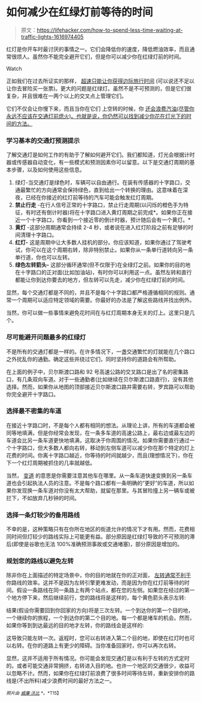 # 如何减少在红绿灯前等待的时间

> 原文：<https://lifehacker.com/how-to-spend-less-time-waiting-at-traffic-lights-1616974405>

红灯是你开车时最讨厌的事情之一。它们会降低你的速度，降低燃油效率，而且通常很烦人。虽然你不能完全避开它们，但是你可以减少你在红绿灯前的时间。

Watch

正如我们在过去所证实的那样， [超速只能让你获得边际旅行时间](https://lifehacker.com/does-speeding-really-get-you-there-any-faster-1556767685) (可以说还不足以让你去冒险买一张票)。更大的问题是红绿灯。虽然不是不可预测的，但是它们很复杂，并且很难在一两个以上的交叉点上管理它们。

它们不仅会让你慢下来，而且当你在它们 上空转的时候，你 [还会浪费汽油(尽管你永远不应该在交通灯前熄火)。也就是说，你仍然可以找到减少你花在灯光下的时间的方法。](https://lifehacker.com/if-your-car-will-be-idling-for-more-than-10-seconds-ju-1609109060)

### **学习基本的交通灯预测提示**

了解交通灯是如何工作的有助于了解如何避开它们。我们都知道，灯光会根据计时器或传感器自动变化，有一些模式和预测因素你可以留意。以下是交通灯周期的基本步骤，以及如何使用这些信息。

1.  绿灯-当交通灯是绿色时，车辆可以自由通行。在装有传感器的十字路口，交通最繁忙的方向通常会保持绿色，直到给出一个转换的理由。这意味着在深夜，已经在你接近的红灯前等待的汽车可能会触发红灯周期。
2.  **禁止行走** -在行人信号正常的十字路口，禁止行走周期(以闪烁的橙色手为特征，有时还有倒计时器)将在十字路口进入黄灯周期之前完成*。如果你正在接近一个十字路口，你看到一个接近零的倒计时器，预计随后会有一个黄灯。*
3.  **黄灯** -这部分周期通常会持续 2-4 秒，或者说在进入红灯阶段之前有足够的时间清理十字路口。
4.  **红灯-** 这是周期中让大多数人挂机的部分。你应该知道，如果你通过了驾驶考试，你可以在这个周期右转，除非特别禁止。如果你从一条单行道转向另一条单行道，你也可以左转。
5.  **绿色左转箭头-** 这部分循环通常(但不仅限于)在全绿灯之前。如果你的目的地在十字路口的正对面(比如加油站)，有时你可以利用这一点。虽然左转和直行都能让你到达你要去的地方，但左转可以先走，减少你在红绿灯前的时间。

显然，每个交通灯都是不同的，并且不是每个十字路口都严格遵循相同的规则。通常一个周期可以适应特定领域的需要。你最好的办法是了解这些路线并找出例外。

当然，你可以做一些事情来避免花时间在与红灯周期本身无关的灯上。这里只是几个。

### **尽可能避开问题最多的红绿灯**

不是所有的交通灯都是一样的。在许多情况下，一盏交通繁忙的灯就能在几个路口之外扰乱你的通勤。确定这些并绕过它们，同时坚持你的道路会有所帮助。

在上面的例子中，贝尔斯渡口路和 92 号高速公路的交叉路口是出了名的密集路口，有几条双向车道。对于一些通勤者(比如继续在贝尔斯渡口路直行)，没有其他选择。然而，如果你从地图的顶部接近贝尔斯渡口路并需要右转，罗宾路可以帮助你完全避开十字路口。

### **选择最不密集的车道**

在接近十字路口时，不是每个人都有相同的想法。从理论上讲，所有的车道都会被同等地填满，但是你经常会发现，在一条多车道的高速公路上，最右边或最左边的车道会比另一条车道更快地填满，这取决于你周围的情况。如果你需要直行通过一个十字路口，但大多数人都向右转，移动到左侧车道可以减少你在那个特定的灯上花费的时间。你离十字路口越近，你等待的时间就越少，而且(理想情况下)，你在下一个红灯周期被抓住的几率就越低。

当然， [变道](https://lifehacker.com/the-right-way-to-merge-lanes-to-avoid-traffic-jams-and-1501148503) 的意思是你需要注意其他车在哪里。从一条车道快速变换到另一条车道也会引起执法人员的注意。不是每个路口都有一条明确的“更好”的车道，所以如果你发现换一条车道对你没有太大帮助，就留在那里。与其冒险撞上另一辆车或被拦下，不如放弃几秒钟的时间。

### **选择一条灯较少的备用路线**

不幸的是，这种策略只有在你所在地区的街道允许的情况下才有用。然而，花费相同时间但灯较少的路线实际上可能更有益。部分原因是红绿灯导致的不可预测的滞后(即使是谷歌也无法 100%准确预测事故或交通堵塞)，部分原因是增加的。

### **规划您的路线以避免左转**

除非你在上面描述的特定场景中，你的目的地就在你的正对面， [左转通常不利于](http://lifehacker.com/save-gas-by-avoiding-left-turns-whenever-possible-475007990) 你路线的效率。这并不是因为左转引擎更难发动，而是因为你在红灯前等待的时间。假设一条路线在同一条路上有两个站点，都在您的左侧。如果您在经过的第一个地方停下来，然后继续前行，您的路线将是这样的，每个黄色箭头表示左转:

结果(假设你需要回到你回家的方向)将是三次左转。一个到达你的第一个目的地，一个继续你的旅程，一个到达你的第二个目的地。每一个都是堵车的机会。然而，如果你等到到达最远的目的地才左转，你的路线会是这样的:

这导致只能左转一次。返程时，您可以右转进入第二个目的地，即使在红灯时也可以右转。在你的道路上有更少的障碍。当你准备回家时，你可以再次右转。

显然，这并不适用于所有情况。你可能会发现交通灯是以有利于左转的方式定时的。或者可能交通非常拥挤，右转进入目的地。也许一个地区的交通很少，收益可以忽略不计。然而，如果你在红绿灯前浪费了很多时间等待左转，重新安排你的路线是(不出所料)减少浪费时间的最好方法之一。

<small>*照片由*</small> [<small>*威廉·沃比*</small>](http://www.flickr.com/photos/wwarby/2460655511/) <small>*。*T15】</small>